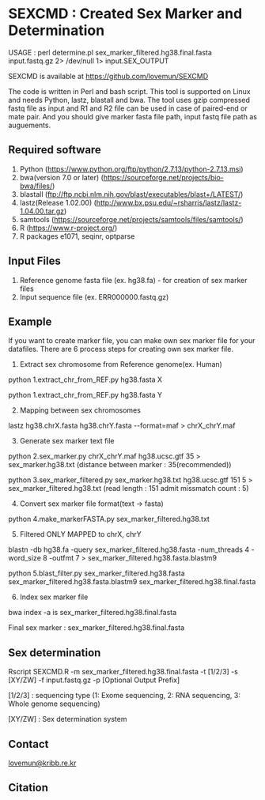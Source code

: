 # SEXCMD : Created Sex Marker and Determination

 USAGE : perl determine.pl sex_marker_filtered.hg38.final.fasta input.fastq.gz 2> /dev/null 1> input.SEX_OUTPUT

 SEXCMD is available at https://github.com/lovemun/SEXCMD

 The code is written in Perl and bash script. This tool is supported on Linux and needs Python, lastz, blastall and bwa. The tool uses gzip compressed fastq file as input and R1 and R2 file can be used in case of paired-end or mate pair. And you should give marker fasta file path, input fastq file path as auguements.

## Required software
 1. Python (https://www.python.org/ftp/python/2.7.13/python-2.7.13.msi)
 2. bwa(version 7.0 or later) (https://sourceforge.net/projects/bio-bwa/files/)
 3. blastall (ftp://ftp.ncbi.nlm.nih.gov/blast/executables/blast+/LATEST/)
 4. lastz(Release 1.02.00) (http://www.bx.psu.edu/~rsharris/lastz/lastz-1.04.00.tar.gz)
 5. samtools (https://sourceforge.net/projects/samtools/files/samtools/)
 6. R (https://www.r-project.org/)
 7. R packages e1071, seqinr, optparse
 
## Input Files
 1. Reference genome fasta file (ex. hg38.fa) - for creation of sex marker files
 2. Input sequence file (ex. ERR000000.fastq.gz)

## Example
 If you want to create marker file, you can make own sex marker file for your datafiles. There are 6 process steps for creating own sex marker file.

1. Extract sex chromosome from Reference genome(ex. Human)

  python 1.extract_chr_from_REF.py hg38.fasta X

  python 1.extract_chr_from_REF.py hg38.fasta Y


2. Mapping between sex chromosomes

 lastz hg38.chrX.fasta hg38.chrY.fasta --format=maf > chrX_chrY.maf

3. Generate sex marker text file

 python 2.sex_marker.py chrX_chrY.maf hg38.ucsc.gtf 35 > sex_marker.hg38.txt 
 (distance between marker : 35(recommended))

 python 3.sex_marker_filtered.py sex_marker.hg38.txt hg38.ucsc.gtf 151 5 > sex_marker_filtered.hg38.txt 
 (read length : 151 admit missmatch count : 5)

4. Convert sex marker file format(text -> fasta)

 python 4.make_markerFASTA.py sex_marker_filtered.hg38.txt

5. Filtered ONLY MAPPED to chrX, chrY

 blastn -db hg38.fa -query sex_marker_filtered.hg38.fasta -num_threads 4 -word_size 8 -outfmt 7 > sex_marker_filtered.hg38.fasta.blastm9
 
 python 5.blast_filter.py sex_marker_filtered.hg38.fasta sex_marker_filtered.hg38.fasta.blastm9 sex_marker_filtered.hg38.final.fasta

6. Index sex marker file

 bwa index -a is sex_marker_filtered.hg38.final.fasta

Final sex marker : sex_marker_filtered.hg38.final.fasta

## Sex determination

Rscript SEXCMD.R -m sex_marker_filtered.hg38.final.fasta -t [1/2/3] -s [XY/ZW] -f input.fastq.gz -p [Optional Output Prefix]

[1/2/3] : sequencing type (1: Exome sequencing, 2: RNA sequencing, 3: Whole genome sequencing)

[XY/ZW] : Sex determination system

## Contact

lovemun@kribb.re.kr

## Citation


